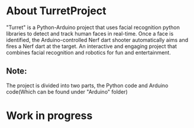 # About TurretProject
"Turret" is a Python-Arduino project that uses facial recognition python libraries to detect and track human faces in real-time.
Once a face is identified, the Arduino-controlled Nerf dart shooter automatically aims and fires a Nerf dart at the target. 
An interactive and engaging project that combines facial recognition and robotics for fun and entertainment.

## Note:
The project is divided into two parts, the Python code and Arduino code(Which can be found under "Arduino" folder)


# Work in progress
